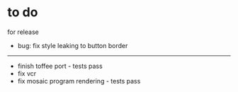 # to do

for release

- bug: fix style leaking to button border

---

- finish toffee port - tests pass
- fix vcr
- fix mosaic program rendering - tests pass
